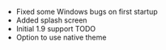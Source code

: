 - Fixed some Windows bugs on first startup
- Added splash screen
- Initial 1.9 support TODO
- Option to use native theme